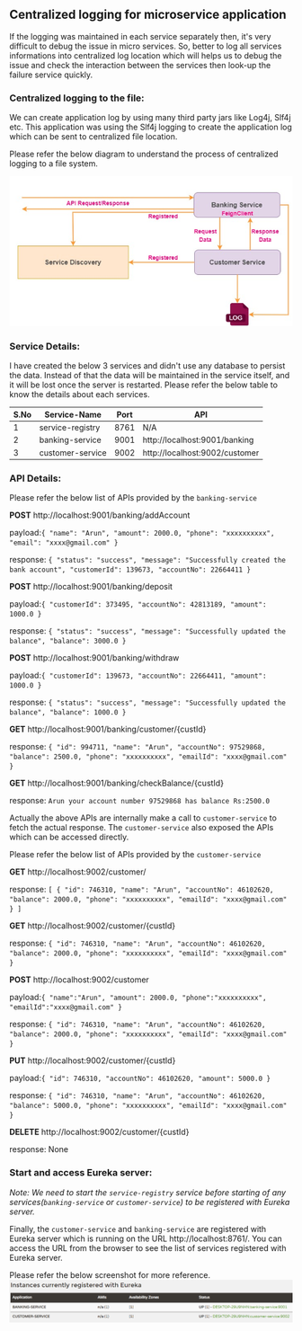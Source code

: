## Centralized logging for microservice application
If the logging was maintained in each service separately then, it's very difficult to debug the issue in micro services. So, better to log all services informations into centralized log location which will helps us to debug the issue and check the interaction between the services then look-up the failure service quickly. 

### Centralized logging to the file:
We can create application log by using many third party jars like Log4j, Slf4j etc. This application was using the Slf4j logging to create the application log which can be sent to centralized file location.

Please refer the below diagram to understand the process of centralized logging to a file system.

![centralized_logging_file.png](_img/centralized_logging_file.jpg)

### Service Details:
I have created the below 3 services and didn't use any database to persist the data. Instead of that the data will be maintained in the service itself, and it will be lost once the server is restarted. Please refer the below table to know the details about each services.

|S.No| Service-Name|Port| API|
-----|-------------|----|----|
1| service-registry |8761|N/A|
2| banking-service |9001|http://localhost:9001/banking|
3| customer-service |9002|http://localhost:9002/customer|

### API Details:
Please refer the below list of APIs provided by the `banking-service`

**POST** http://localhost:9001/banking/addAccount

payload:`{
"name": "Arun",
"amount": 2000.0,
"phone": "xxxxxxxxxx",
"email": "xxxx@gmail.com"
}`

response: `{
"status": "success",
"message": "Successfully created the bank account",
"customerId": 139673,
"accountNo": 22664411
}`

**POST** http://localhost:9001/banking/deposit

payload:`{
"customerId": 373495,
"accountNo": 42813189,
"amount": 1000.0
}`

response: `{
"status": "success",
"message": "Successfully updated the balance",
"balance": 3000.0
}`

**POST** http://localhost:9001/banking/withdraw

payload:`{
"customerId": 139673,
"accountNo": 22664411,
"amount": 1000.0
}`

response: `{
"status": "success",
"message": "Successfully updated the balance",
"balance": 1000.0
}`

**GET** http://localhost:9001/banking/customer/{custId}

response: `{
"id": 994711,
"name": "Arun",
"accountNo": 97529868,
"balance": 2500.0,
"phone": "xxxxxxxxxx",
"emailId": "xxxx@gmail.com"
}`

**GET** http://localhost:9001/banking/checkBalance/{custId}

response: `Arun your account number 97529868 has balance Rs:2500.0`

Actually the above APIs are internally make a call to `customer-service` to fetch the actual response. The `customer-service` also exposed the APIs which can be accessed directly.

Please refer the below list of APIs provided by the `customer-service`

**GET** http://localhost:9002/customer/

response: `[
{
"id": 746310,
"name": "Arun",
"accountNo": 46102620,
"balance": 2000.0,
"phone": "xxxxxxxxxx",
"emailId": "xxxx@gmail.com"
}
]`

**GET** http://localhost:9002/customer/{custId}

response: `{
"id": 746310,
"name": "Arun",
"accountNo": 46102620,
"balance": 2000.0,
"phone": "xxxxxxxxxx",
"emailId": "xxxx@gmail.com"
}`

**POST** http://localhost:9002/customer

payload:`{
"name":"Arun",
"amount": 2000.0,
"phone":"xxxxxxxxxx",
"emailId":"xxxx@gmail.com"
}`

response: `{
"id": 746310,
"name": "Arun",
"accountNo": 46102620,
"balance": 2000.0,
"phone": "xxxxxxxxxx",
"emailId": "xxxx@gmail.com"
}`

**PUT** http://localhost:9002/customer/{custId}

payload:`{
"id": 746310,
"accountNo": 46102620,
"amount": 5000.0
}`

response: `{
"id": 746310,
"name": "Arun",
"accountNo": 46102620,
"balance": 5000.0,
"phone": "xxxxxxxxxx",
"emailId": "xxxx@gmail.com"
}`

**DELETE** http://localhost:9002/customer/{custId}

response: None

### Start and access Eureka server:
*Note: We need to start the `service-registry` service before starting of any services(`banking-service` or `customer-service`) to be registered with Eureka server.*

Finally, the `customer-service` and `banking-service` are registered with Eureka server which is running on the URL http://localhost:8761/. You can access the URL from the browser to see the list of services registered with Eureka server.

Please refer the below screenshot for more reference.
![service_registration.png](_img/service_registration.png)